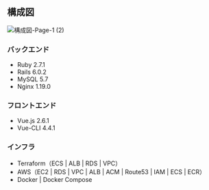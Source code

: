 
## 構成図

![構成図-Page-1 (2)](https://user-images.githubusercontent.com/57199117/96358171-15209200-113f-11eb-8291-931e2a0481db.png)

### バックエンド

 - Ruby 2.7.1
 - Rails 6.0.2
 - MySQL 5.7
 - Nginx 1.19.0

### フロントエンド

 - Vue.js 2.6.1
 - Vue-CLI 4.4.1

### インフラ
 - Terraform（ECS | ALB | RDS | VPC）
 - AWS（EC2  |  RDS  |  VPC  |  ALB  |  ACM  |  Route53  | IAM | ECS | ECR）
 - Docker | Docker Compose

